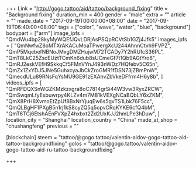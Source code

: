 +++
Link = "http://gogo.tattoo/aid/tattoo/background_fixing"
title = "Background fixing"
duration_min = 400
gender = "male"
extra = ""
article = ""
made_date = "2017-09-19T00:00:00+08:00"
date = "2017-09-19T06:40:00+08:00"
tags = ["color", "wave", "water", "blue", "background"]
bodypart = ["arm"]
image_ipfs = "QmdWu4bp28kyMyWQEfJQvLDRjAsPSQpRCVtSb1GZj4Jfk5"
images_ipfs = [  "QmNwfwZ8oMTXrAKACuMoaTPwergXcU244AhnnCtvh9FVPZ",
  "QmP5MqebefNBNoJMxgDMZHujwM72TCADy7Y2hRUfcS36PL",
  "QmT8LkC25ZscEUztTCmKn6dub8sUCmeGf7t1Qb9AGtYro8",
  "QmRJ2eskVEfH9SkkqCf5FMnVYnJ493nWDz7HQfebv5C65n",
  "QmZx1ZxYDJ5JNe5GuhxcyaJbCkZroGMR1fDSN73jZBmPnW",
  "QmecdULu89RNsFqYsMU9GE91zEXAhvZbVkeDFfrm4H6y8b",
]
videos_ipfs = [  "QmRFDQXSnWGZKMzkzxgra8oC7814grSi44W3vw3RyxZRCW",
  "QmSwqmLfyEsbuwrpy4KLZv4m7M81kVEXgNCaBQbLY6xZKM",
  "QmX8PrH8XvmoEtZpUf8BxNrYjuqEw6s5gvTS1Lbk76F5cc",
  "QmQLBgHF1PXgB5n1rj1kS8cyZQ5q5opvCRqKYKE6cfQ4bM",
  "QmT6TCj6EtshAEnFVXpZ4hxbxt2Zd2UxKJJ2hmLPe3hDuw",
]
location_city = "Shanghai"
location_country = "China"
made_at_shop = "chushangfeng"
previous = ""

[blockchain]
steem = "tattoo/@gogo.tattoo/valentin-aidov-gogo-tattoo-aid-tattoo-backgroundfixing"
golos = "tattoo/@gogo.tattoo/valentin-aidov-gogo-tattoo-aid-ru-tattoo-backgroundfixing"

+++
